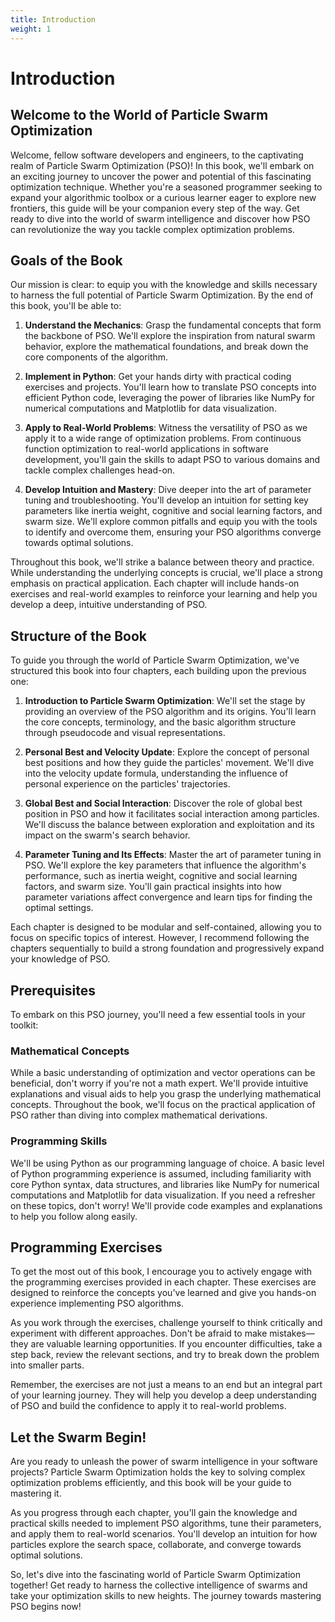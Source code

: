 ```yaml
---
title: Introduction
weight: 1
---
```

# Introduction

## Welcome to the World of Particle Swarm Optimization

Welcome, fellow software developers and engineers, to the captivating realm of Particle Swarm Optimization (PSO)! In this book, we'll embark on an exciting journey to uncover the power and potential of this fascinating optimization technique. Whether you're a seasoned programmer seeking to expand your algorithmic toolbox or a curious learner eager to explore new frontiers, this guide will be your companion every step of the way. Get ready to dive into the world of swarm intelligence and discover how PSO can revolutionize the way you tackle complex optimization problems.

## Goals of the Book

Our mission is clear: to equip you with the knowledge and skills necessary to harness the full potential of Particle Swarm Optimization. By the end of this book, you'll be able to:

1. **Understand the Mechanics**: Grasp the fundamental concepts that form the backbone of PSO. We'll explore the inspiration from natural swarm behavior, explore the mathematical foundations, and break down the core components of the algorithm.

2. **Implement in Python**: Get your hands dirty with practical coding exercises and projects. You'll learn how to translate PSO concepts into efficient Python code, leveraging the power of libraries like NumPy for numerical computations and Matplotlib for data visualization.

3. **Apply to Real-World Problems**: Witness the versatility of PSO as we apply it to a wide range of optimization problems. From continuous function optimization to real-world applications in software development, you'll gain the skills to adapt PSO to various domains and tackle complex challenges head-on.

4. **Develop Intuition and Mastery**: Dive deeper into the art of parameter tuning and troubleshooting. You'll develop an intuition for setting key parameters like inertia weight, cognitive and social learning factors, and swarm size. We'll explore common pitfalls and equip you with the tools to identify and overcome them, ensuring your PSO algorithms converge towards optimal solutions.

Throughout this book, we'll strike a balance between theory and practice. While understanding the underlying concepts is crucial, we'll place a strong emphasis on practical application. Each chapter will include hands-on exercises and real-world examples to reinforce your learning and help you develop a deep, intuitive understanding of PSO.

## Structure of the Book

To guide you through the world of Particle Swarm Optimization, we've structured this book into four chapters, each building upon the previous one:

1. **Introduction to Particle Swarm Optimization**: We'll set the stage by providing an overview of the PSO algorithm and its origins. You'll learn the core concepts, terminology, and the basic algorithm structure through pseudocode and visual representations.

2. **Personal Best and Velocity Update**: Explore the concept of personal best positions and how they guide the particles' movement. We'll dive into the velocity update formula, understanding the influence of personal experience on the particles' trajectories.

3. **Global Best and Social Interaction**: Discover the role of global best position in PSO and how it facilitates social interaction among particles. We'll discuss the balance between exploration and exploitation and its impact on the swarm's search behavior.

4. **Parameter Tuning and Its Effects**: Master the art of parameter tuning in PSO. We'll explore the key parameters that influence the algorithm's performance, such as inertia weight, cognitive and social learning factors, and swarm size. You'll gain practical insights into how parameter variations affect convergence and learn tips for finding the optimal settings.

Each chapter is designed to be modular and self-contained, allowing you to focus on specific topics of interest. However, I recommend following the chapters sequentially to build a strong foundation and progressively expand your knowledge of PSO.

## Prerequisites

To embark on this PSO journey, you'll need a few essential tools in your toolkit:

### Mathematical Concepts

While a basic understanding of optimization and vector operations can be beneficial, don't worry if you're not a math expert. We'll provide intuitive explanations and visual aids to help you grasp the underlying mathematical concepts. Throughout the book, we'll focus on the practical application of PSO rather than diving into complex mathematical derivations.

### Programming Skills

We'll be using Python as our programming language of choice. A basic level of Python programming experience is assumed, including familiarity with core Python syntax, data structures, and libraries like NumPy for numerical computations and Matplotlib for data visualization. If you need a refresher on these topics, don't worry! We'll provide code examples and explanations to help you follow along easily.

## Programming Exercises

To get the most out of this book, I encourage you to actively engage with the programming exercises provided in each chapter. These exercises are designed to reinforce the concepts you've learned and give you hands-on experience implementing PSO algorithms.

As you work through the exercises, challenge yourself to think critically and experiment with different approaches. Don't be afraid to make mistakes—they are valuable learning opportunities. If you encounter difficulties, take a step back, review the relevant sections, and try to break down the problem into smaller parts.

Remember, the exercises are not just a means to an end but an integral part of your learning journey. They will help you develop a deep understanding of PSO and build the confidence to apply it to real-world problems.

## Let the Swarm Begin!

Are you ready to unleash the power of swarm intelligence in your software projects? Particle Swarm Optimization holds the key to solving complex optimization problems efficiently, and this book will be your guide to mastering it.

As you progress through each chapter, you'll gain the knowledge and practical skills needed to implement PSO algorithms, tune their parameters, and apply them to real-world scenarios. You'll develop an intuition for how particles explore the search space, collaborate, and converge towards optimal solutions.

So, let's dive into the fascinating world of Particle Swarm Optimization together! Get ready to harness the collective intelligence of swarms and take your optimization skills to new heights. The journey towards mastering PSO begins now!